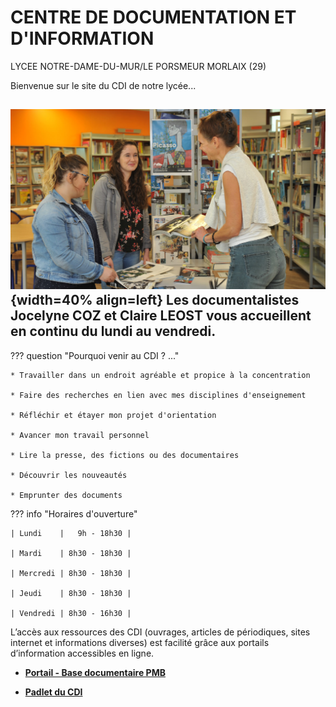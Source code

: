 

# CENTRE DE DOCUMENTATION ET D'INFORMATION
LYCEE NOTRE-DAME-DU-MUR/LE PORSMEUR 
MORLAIX (29)

Bienvenue sur le site du CDI de notre lycée...

![vue du CDI](./images/CDI_accueil_01.jpg "info-bulle"){width=40% align=left}
Les documentalistes Jocelyne COZ et Claire LEOST vous accueillent en continu du lundi au vendredi.
-------

??? question "Pourquoi venir au CDI ? ..."

    * Travailler dans un endroit agréable et propice à la concentration

    * Faire des recherches en lien avec mes disciplines d'enseignement

    * Réfléchir et étayer mon projet d'orientation

    * Avancer mon travail personnel

    * Lire la presse, des fictions ou des documentaires

    * Découvrir les nouveautés

    * Emprunter des documents



??? info "Horaires d'ouverture"
        
    | Lundi    |   9h - 18h30 |
    
    | Mardi    | 8h30 - 18h30 |
    
    | Mercredi | 8h30 - 18h30 |
    
    | Jeudi    | 8h30 - 18h30 |
    
    | Vendredi | 8h30 - 16h30 |
  
L’accès aux ressources des CDI (ouvrages, articles de périodiques, sites internet et informations diverses) est facilité grâce aux portails d’information accessibles en ligne.

   * [**Portail - Base documentaire PMB**](https://ecmorlaix.basecdi.fr/pmb/opac_css/)

   * [**Padlet du CDI**](https://padlet.com/cdinddmporsmeur/CDI)


 
